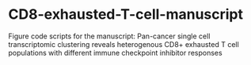 # CD8-exhausted-T-cell-manuscript

Figure code scripts for the manuscript:  Pan-cancer single cell transcriptomic clustering reveals heterogenous CD8+ exhausted T cell populations with different immune checkpoint inhibitor responses

